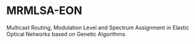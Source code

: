 # MRMLSA-EON
Multicast Routing, Modulation Level and Spectrum Assignment in Elastic Optical Networks based on Genetic Algorithms
